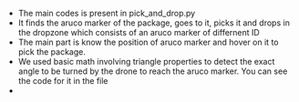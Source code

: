 * The main codes is present in pick_and_drop.py
* It finds the aruco marker of the package, goes to it, picks it and drops in the dropzone which consists of an aruco marker of differnent ID
* The main part is know the position of aruco marker and hover on it to pick the package. 
* We used basic math involving triangle properties to detect the exact angle to be turned by the drone to reach the aruco marker. You can see the code for it in the file
* 
